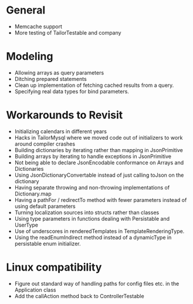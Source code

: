 # General

* Memcache support
* More testing of TailorTestable and company

# Modeling

* Allowing arrays as query parameters
* Ditching prepared statements
* Clean up implementation of fetching cached results from a query.
* Specifying real data types for bind parameters.

# Workarounds to Revisit

* Initializing calendars in different years
* Hacks in TailorMysql where we moved code out of initializers to work around
  compiler crashes
* Building dictionaries by iterating rather than mapping in JsonPrimitive
* Building arrays by iterating to handle exceptions in JsonPrimitive
* Not being able to declare JsonEncodable conformance on Arrays and Dictionaries
* Using JsonDictionaryConvertable instead of just calling toJson on the
  dictionary
* Having separate throwing and non-throwing implementations of Dictionary.map
* Having a pathFor / redirectTo method with fewer parameters instead of using
  default parameters
* Turning localization sources into structs rather than classes
* Using type parameters in functions dealing with Persistable and UserType
* Use of underscores in renderedTemplates in TemplateRenderingType.
* Using the readEnumIndirect method instead of a dynamicType in persistable enum
  initializer.

# Linux compatibility

* Figure out standard way of handling paths for config files etc. in the
  Application class
* Add the callAction method back to ControllerTestable